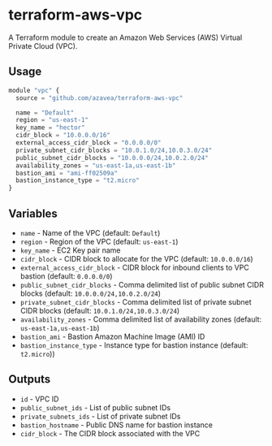 # terraform-aws-vpc

A Terraform module to create an Amazon Web Services (AWS) Virtual Private Cloud (VPC).

## Usage

```javascript
module "vpc" {
  source = "github.com/azavea/terraform-aws-vpc"

  name = "Default"
  region = "us-east-1"
  key_name = "hector"
  cidr_block = "10.0.0.0/16"
  external_access_cidr_block = "0.0.0.0/0"
  private_subnet_cidr_blocks = "10.0.1.0/24,10.0.3.0/24"
  public_subnet_cidr_blocks = "10.0.0.0/24,10.0.2.0/24"
  availability_zones = "us-east-1a,us-east-1b"
  bastion_ami = "ami-ff02509a"
  bastion_instance_type = "t2.micro"
}
```

## Variables

- `name` - Name of the VPC (default: `Default`)
- `region` - Region of the VPC (default: `us-east-1`)
- `key_name` - EC2 Key pair name
- `cidr_block` - CIDR block to allocate for the VPC (default: `10.0.0.0/16`)
- `external_access_cidr_block` - CIDR block for inbound clients to VPC bastion
  (default: `0.0.0.0/0`)
- `public_subnet_cidr_blocks` - Comma delimited list of public subnet CIDR blocks (default: `10.0.0.0/24,10.0.2.0/24`)
- `private_subnet_cidr_blocks` - Comma delimited list of private subnet CIDR blocks (default: `10.0.1.0/24,10.0.3.0/24`)
- `availability_zones` - Comma delimited list of availability zones (default: `us-east-1a,us-east-1b`)
- `bastion_ami` - Bastion Amazon Machine Image (AMI) ID
- `bastion_instance_type` - Instance type for bastion instance (default: `t2.micro`))

## Outputs

- `id` - VPC ID
- `public_subnet_ids` - List of public subnet IDs
- `private_subnets_ids` - List of private subnet IDs
- `bastion_hostname` - Public DNS name for bastion instance
- `cidr_block` - The CIDR block associated with the VPC
